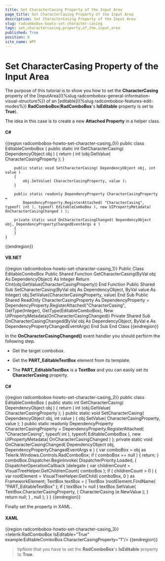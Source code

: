 ```yaml
---
title: Set CharacterCasing Property of the Input Area
page_title: Set CharacterCasing Property of the Input Area
description: Set CharacterCasing Property of the Input Area
slug: radcombobox-howto-set-character-casing
tags: set,charactercasing,property,of,the,input,area
published: True
position: 8
site_name: WPF
---
```


# Set CharacterCasing Property of the Input Area

The purpose of this tutorial is to show you how to set the __CharacterCasing__ property of the [InputArea]({%slug radcombobox-general-information-visual-structure%}) of an [editable]({%slug radcombobox-features-edit-modes%}) __RadComboBox__(__RadComboBox__'s __IsEditable__ property is set to __True__).

The idea in this case is to create a new __Attached Property__ in a helper class.

#### __C#__

{{region radcombobox-howto-set-character-casing_0}}
	public class EditableComboBox
	{
	    public static int GetCharacterCasing( DependencyObject obj )
	    {
	        return ( int )obj.GetValue( CharacterCasingProperty );
	    }
	
	    public static void SetCharacterCasing( DependencyObject obj, int value )
	    {
	        obj.SetValue( CharacterCasingProperty, value );
	    }
	
	    public static readonly DependencyProperty CharacterCasingProperty =
	        DependencyProperty.RegisterAttached( "CharacterCasing", typeof( int ), typeof( EditableComboBox ), new UIPropertyMetadata( OnCharacterCasingChanged ) );
	
	    private static void OnCharacterCasingChanged( DependencyObject obj, DependencyPropertyChangedEventArgs e )
	    {
	    }
	}
{{endregion}}

#### __VB.NET__

{{region radcombobox-howto-set-character-casing_1}}
	Public Class EditableComboBox
	    Public Shared Function GetCharacterCasing(ByVal obj As DependencyObject) As Integer
	        Return CInt(obj.GetValue(CharacterCasingProperty))
	    End Function
	    Public Shared Sub SetCharacterCasing(ByVal obj As DependencyObject, ByVal value As Integer)
	        obj.SetValue(CharacterCasingProperty, value)
	    End Sub
	    Public Shared ReadOnly CharacterCasingProperty As DependencyProperty = DependencyProperty.RegisterAttached("CharacterCasing", GetType(Integer), GetType(EditableComboBox), New UIPropertyMetadata(OnCharacterCasingChanged))
	    Private Shared Sub OnCharacterCasingChanged(ByVal obj As DependencyObject, ByVal e As DependencyPropertyChangedEventArgs)
	    End Sub
	End Class
{{endregion}}

In the __OnCharacterCasingChanged()__ event handler you should perform the following step.

* Get the target combobox.

* Get the __PART_EditableTextBox__ element from its template.

* The __PART_EditableTextBox__ is a __TextBox__ and you can easily set its __CharacterCasing__ property.

#### __C#__

{{region radcombobox-howto-set-character-casing_2}}
	public class EditableComboBox
	{
	    public static int GetCharacterCasing( DependencyObject obj )
	    {
	        return ( int )obj.GetValue( CharacterCasingProperty );
	    }
	    public static void SetCharacterCasing( DependencyObject obj, int value )
	    {
	        obj.SetValue( CharacterCasingProperty, value );
	    }
	    public static readonly DependencyProperty CharacterCasingProperty =
	        DependencyProperty.RegisterAttached( "CharacterCasing", typeof( int ), typeof( EditableComboBox ), new UIPropertyMetadata( OnCharacterCasingChanged ) );
	    private static void OnCharacterCasingChanged( DependencyObject obj, DependencyPropertyChangedEventArgs e )
	    {
	        var comboBox = obj as Telerik.Windows.Controls.RadComboBox;
	        if ( comboBox == null )
	        {
	            return;
	        }
	        comboBox.Dispatcher.BeginInvoke( DispatcherPriority.Loaded,
	            ( DispatcherOperationCallback )delegate
	            {
	                var childrenCount = VisualTreeHelper.GetChildrenCount( comboBox );
	                if ( childrenCount > 0 )
	                {
	                    var rootElement = VisualTreeHelper.GetChild( comboBox, 0 ) as FrameworkElement;
	                    TextBox textBox = ( TextBox )rootElement.FindName( "PART_EditableTextBox" );
	                    if ( textBox != null )
	                        textBox.SetValue( TextBox.CharacterCasingProperty, ( CharacterCasing )e.NewValue );
	                }
	                return null;
	            }
	            , null );
	    }
	}
{{endregion}}

Finally set the property in XAML.

#### __XAML__

{{region radcombobox-howto-set-character-casing_3}}
	<telerik:RadComboBox IsEditable="True" example:EditableComboBox.CharacterCasingProperty="1"/>
{{endregion}}

>tipNote that you have to set the __RadComboBox__'s __IsEditable__ property to __True__.
